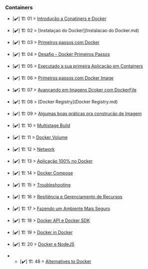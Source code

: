 ### Containers

- [✔️] 🏗️ 01 > [Introdução a Conatiners e Docker](Introducao.md)
- [✔️] 🏗️ 02 > [Instalaçao do Docker](Instalacao do Docker.md)
- [✔️] 🏗️ 03 > [Primeiros passos com Docker](PrimeirospassoscomDocker.md)
- [✔️] 🏗️ 04 > [Desafio - Docker Primeiros Passos](Desafioprimeirospassos.md)
- [✔️] 🏗️ 05 > [Executado a sua primeira Aplicação em Containers](Executandosuaprimeiraaplicacaoemcontainer.md)
- [✔️] 🏗️ 06 > [Primeiros passos com Docker Image](PrimeirospassoscomDockerImages.md)
- [✔️] 🏗️ 07 > [Avançando em Imagens Dcoker com DockerFile](AvançandoemImagensDcokercomDockerFile.md)
- [✔️] 🏗️ 08 > [Docker Registry](Docker Registry.md)
- [✔️] 🏗️ 09 > [Algumas boas práticas pra construção de Imagem](AlgumasboaspráticaspraconstruçãodeImagem.md)
- [✔️] 🏗️ 10 > [Multistage Build](MultistageBuild.md)
- [✔️] 🏗️ 11 > [Docker Volume](DockerVolume.md)
- [✔️] 🏗️ 12 > [Network](Network.md)
- [✔️] 🏗️ 13 > [Aplicação 100% no Docker](Aplicação100%noDocker.md)
- [✔️] 🏗️ 14 > [Docker Compose](DockerCompose.md)
- [✔️] 🏗️ 15 > [Troubleshooting](Troubleshooting.md)
- [✔️] 🏗️ 16 > [Resiliência e Gerenciamento de Recursos](ResiliênciaeGerenciamentodeRecursos.md)
- [✔️] 🏗️ 17 > [Fazendo um Ambiente Mais Seguro](FazendoumAmbienteMaisSeguro.md)
- [✔️] 🏗️ 18 > [Docker API e Docker SDK](DockerAPIeDockerSDK.md)
- [✔️] 🏗️ 19 > [Docker in Docker](DockerinDocker.md)
- [✔️] 🏗️ 20 > [Docker e NodeJS](DockereNodeJS.md)

- - [✔️] 🏗️ 48 > [Alternatives to Docker](2022/Days/day48.md)

